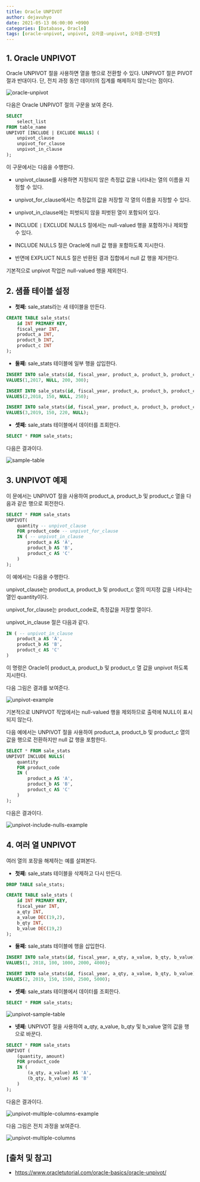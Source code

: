 ```yaml
---
title: Oracle UNPIVOT
author: dejavuhyo
date: 2021-05-13 06:00:00 +0900
categories: [Database, Oracle]
tags: [oracle-unpivot, unpivot, 오라클-unpivot, 오라클-언피벗]
---
```


## 1. Oracle UNPIVOT
Oracle UNPIVOT 절을 사용하면 열을 행으로 전환할 수 있다. UNPIVOT 절은 PIVOT 절과 반대이다. 단, 전치 과정 동안 데이터의 집계를 해제하지 않는다는 점이다.

![oracle-unpivot](/assets/img/2021-05-13-oracle-unpivot/oracle-unpivot.png)

다음은 Oracle UNPIVOT 절의 구문을 보여 준다.

```sql
SELECT
    select_list
FROM table_name
UNPIVOT [INCLUDE | EXCLUDE NULLS] (
    unpivot_clause
    unpivot_for_clause
    unpivot_in_clause
);
```

이 구문에서는 다음을 수행한다.

* unpivot_clause를 사용하면 지정되지 않은 측정값 값을 나타내는 열의 이름을 지정할 수 있다.

* unpivot_for_clause에서는 측정값의 값을 저장할 각 열의 이름을 지정할 수 있다.

* unpivot_in_clause에는 피벗되지 않을 피벗된 열이 포함되어 있다.

* INCLUDE `|` EXCLUDE NULLS 절에서는 null-valued 행을 포함하거나 제외할 수 있다.

* INCLUDE NULLS 절은 Oracle에 null 값 행을 포함하도록 지시한다.

* 반면에 EXPLUCT NULS 절은 반환된 결과 집합에서 null 값 행을 제거한다.

기본적으로 unpivot 작업은 null-valued 행을 제외한다.

## 2. 샘플 테이블 설정

* **첫째:** sale_stats라는 새 테이블을 만든다.

```sql
CREATE TABLE sale_stats(
    id INT PRIMARY KEY,
    fiscal_year INT,
    product_a INT,
    product_b INT,
    product_c INT
);
```

* **둘째:** sale_stats 테이블에 일부 행을 삽입한다.

```sql
INSERT INTO sale_stats(id, fiscal_year, product_a, product_b, product_c)
VALUES(1,2017, NULL, 200, 300);

INSERT INTO sale_stats(id, fiscal_year, product_a, product_b, product_c)
VALUES(2,2018, 150, NULL, 250);

INSERT INTO sale_stats(id, fiscal_year, product_a, product_b, product_c)
VALUES(3,2019, 150, 220, NULL);
```

* **셋째:** sale_stats 테이블에서 데이터를 조회한다.

```sql
SELECT * FROM sale_stats;
```

다음은 결과이다.

![sample-table](/assets/img/2021-05-13-oracle-unpivot/sample-table.png)

## 3. UNPIVOT 예제
이 문에서는 UNPIVOT 절을 사용하여 product_a, product_b 및 product_c 열을 다음과 같은 행으로 회전한다.

```sql
SELECT * FROM sale_stats
UNPIVOT(
    quantity -- unpivot_clause
    FOR product_code -- unpivot_for_clause
    IN ( -- unpivot_in_clause
        product_a AS 'A',
        product_b AS 'B',
        product_c AS 'C'
    )
);
```

이 예에서는 다음을 수행한다.

unpivot_clause는 product_a, product_b 및 product_c 열의 미지정 값을 나타내는 열인 quantity이다.

unpivot_for_clause는 product_code로, 측정값을 저장할 열이다.

unpivot_in_clause 절은 다음과 같다.

```sql
IN ( -- unpivot_in_clause
    product_a AS 'A',
    product_b AS 'B',
    product_c AS 'C'
)
```

이 명령은 Oracle이 product_a, product_b 및 product_c 열 값을 unpivot 하도록 지시한다.

다음 그림은 결과를 보여준다.

![unpivot-example](/assets/img/2021-05-13-oracle-unpivot/unpivot-example.png)

기본적으로 UNPIVOT 작업에서는 null-valued 행을 제외하므로 출력에 NULL이 표시되지 않는다.

다음 예에서는 UNPIVOT 절을 사용하여 product_a, product_b 및 product_c 열의 값을 행으로 전환하지만 null 값 행을 포함한다.

```sql
SELECT * FROM sale_stats
UNPIVOT INCLUDE NULLS(
    quantity
    FOR product_code 
    IN (
        product_a AS 'A',
        product_b AS 'B',
        product_c AS 'C'
    )
);
```

다음은 결과이다.

![unpivot-include-nulls-example](/assets/img/2021-05-13-oracle-unpivot/unpivot-include-nulls-example.png)

## 4. 여러 열 UNPIVOT
여러 열의 포장을 해제하는 예를 살펴본다.

* **첫째:** sale_stats 테이블을 삭제하고 다시 만든다.

```sql
DROP TABLE sale_stats;

CREATE TABLE sale_stats (
    id INT PRIMARY KEY,
    fiscal_year INT,
    a_qty INT,
    a_value DEC(19,2),
    b_qty INT,
    b_value DEC(19,2)
);
```

* **둘째:** sale_stats 테이블에 행을 삽입한다.

```sql
INSERT INTO sale_stats(id, fiscal_year, a_qty, a_value, b_qty, b_value)
VALUES(1, 2018, 100, 1000, 2000, 4000);

INSERT INTO sale_stats(id, fiscal_year, a_qty, a_value, b_qty, b_value)
VALUES(2, 2019, 150, 1500, 2500, 5000);
```

* **셋째:** sale_stats 테이블에서 데이터를 조회한다.

```sql
SELECT * FROM sale_stats;
```

![unpivot-sample-table](/assets/img/2021-05-13-oracle-unpivot/unpivot-sample-table.png)

* **넷째:** UNPIVOT 절을 사용하여 a_qty, a_value, b_qty 및 b_value 열의 값을 행으로 바꾼다.

```sql
SELECT * FROM sale_stats
UNPIVOT (
    (quantity, amount)
    FOR product_code
    IN (
        (a_qty, a_value) AS 'A',
        (b_qty, b_value) AS 'B'
    )
);
```

다음은 결과이다.

![unpivot-multiple-columns-example](/assets/img/2021-05-13-oracle-unpivot/unpivot-multiple-columns-example.png)

다음 그림은 전치 과정을 보여준다.

![unpivot-multiple-columns](/assets/img/2021-05-13-oracle-unpivot/unpivot-multiple-columns.png)

## [출처 및 참고]
* <https://www.oracletutorial.com/oracle-basics/oracle-unpivot/>
